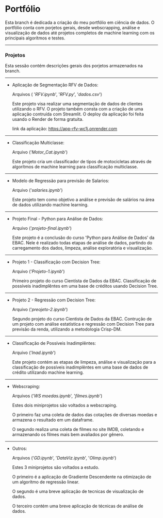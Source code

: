 # Portfólio

Esta branch é dedicada a criação do meu portfólio em ciência de dados. O portfólio conta com porjetos gerais, desde webscrapping, análise e visualização de dados até projetos completos de machine learning com os principais algorítmos e testes.
______
### Projetos
Esta sessão contém descrições gerais dos porjetos armazenados na branch.

___
* Aplicação de Segmentação RFV de Dados:

  Arquivos ( '*RFV.ipynb*', '*RFV.py*', '*dados.csv*')
  
  Este projeto visa realizar uma segmentação de dados de clientes utilizando o RFV. O projeto também consta com a criação de uma aplicação contruída com Streamlit.
  O deploy da aplicação foi feita usando o Render de forma gratuita.
  
  link da aplicação: https://app-rfv-wc1j.onrender.com

___
* Classificação Multiclasse:

  Arquivo ('*Motor_Cat.ipynb*')

  Este projeto cria um classificador de tipos de motocicletas através de algorítmos de machine learning para classificação multiclasse.

___
* Modelo de Regressão para previsão de Salarios:

  Arquivo ('*salaries.ipynb*')

  Este projeto tem como objetivo a análise e previsão de salários na área de dados utilizando machine learning.

___
* Projeto Final - Python para Análise de Dados:

  Arquivo ('*projeto-final.ipynb*')

  Este projeto é a conclusão do curso 'Python para Análise de Dados' da EBAC. Nele é realizado todas etapas de análise de dados, partindo do carregamento dos dados, limpeza, análise exploratória e visualização.

___
* Projeto 1 - Classificação com Decision Tree:

  Arquivo ('*Projeto-1.ipynb*')

  Primeiro projeto do curso Cientísta de Dados da EBAC. Classificação de possíveis inadimplêntes em uma base de créditos usando Decision Tree.

___
* Projeto 2 - Regressão com Decision Tree:

  Arquivo ('*preojeto-2.ipynb*')

  Segundo projeto do curso Cientista de Dados da EBAC. Contrução de um projeto com análise estatística e regressão com Decision Tree para previsão da renda, utilizando a metodologia Crisp-DM.
___
* Classificação de Possíveis Inadimplêntes:

  Arquivo ('*Inad.ipynb*')

  Este projeto contém as etapas de limpeza, análise e visualização para a classificação de possíveis inadimplêntes em uma base de dados de crédito utilizando machine learning.
___
* Webscraping:

  Arquivos ('*WS moedas.ipynb*', '*filmes.ipynb*')

  Estes dois miniprojetos são voltados a webscraping.

  O primeiro faz uma coleta de dados das cotações de diversas moedas e armazena o resultado em um dataframe.

  O segundo realiza uma coleta de filmes no site IMDB, coletando e armazenando os filmes mais bem avaliados por gênero.
___
* Outros:

  Arquivos ('*GD.ipynb*', '*DataViz.ipynb*', '*Olimp.ipynb*')

  Estes 3 miniprojetos são voltados a estudo.

  O primeiro é a aplicação de Gradiente Descendente na otimização de um algorítmo de regressão linear.

  O segundo é uma breve aplicação de tecnicas de visualização de dados.

  O terceiro contém uma breve aplicação de técnicas de análise de dados.
